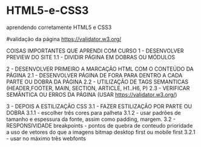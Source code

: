 # HTML5-e-CSS3
aprendendo corretamente HTML5 e CSS3

#validação da página
https://validator.w3.org/

COISAS IMPORTANTES QUE APRENDI COM CURSO
1 - DESENVOLVER PREVIEW DO SITE
    1.1 - DIVIDIR PÁGINA EM DOBRAS OU MÓDULOS

2 - DESENVOLVER PRIMEIRO A MARCAÇÃO HTML COM O CONTEÚDO DA PÁGINA 
    2.1 - DESENVOLVER PÁGINA DE FORA PARA DENTRO A CADA PARTE OU DOBRA DA PÁGINA
    2.2 - UTILIZAÇÃO DE TAGS SEMANTICAS (HEADER,FOOTER, MAIN, SECTION, ARTICLE, H1..H6, P)
    2.3 - VERIFICAR SEMÃNTICA OU ERROS DA PÁGINA (USAR https://validator.w3.org/)

3 - DEPOIS A ESTILIZAÇÃO CSS
    3.1 - FAZER ESTILIZAÇÃO POR PARTE OU DOBRA
        3.1.1 - escolher três cores para palheta
        3.1.2 - usar padrões de tamanho e espessura da fonte, assim como padding, margem.
    3.2 - RESPONSIVIDADE
        breakpoints - pontos de quebra de conteudo
        prioridade a uso de vetores do que a imagens bitmap
        desktop first ou mobile first
        3.2.1 - usar no máximo três webfonts

